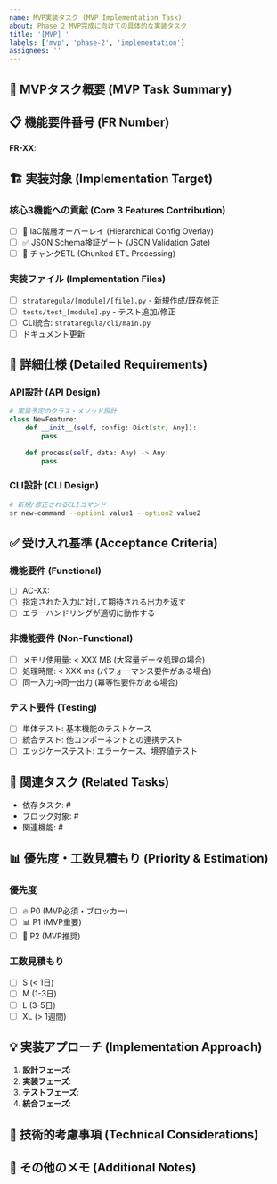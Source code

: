 ```yaml
---
name: MVP実装タスク (MVP Implementation Task)
about: Phase 2 MVP完成に向けての具体的な実装タスク
title: '[MVP] '
labels: ['mvp', 'phase-2', 'implementation']
assignees: ''
---
```


## 🎯 MVPタスク概要 (MVP Task Summary)
<!-- Phase 2 MVPで実装するタスクの概要 -->

## 📋 機能要件番号 (FR Number)
**FR-XX**: <!-- 該当する機能要件番号を記載 -->

## 🏗️ 実装対象 (Implementation Target)

### 核心3機能への貢献 (Core 3 Features Contribution)
- [ ] 🏢 IaC階層オーバーレイ (Hierarchical Config Overlay)
- [ ] ✅ JSON Schema検証ゲート (JSON Validation Gate)  
- [ ] 🌊 チャンクETL (Chunked ETL Processing)

### 実装ファイル (Implementation Files)
- [ ] `strataregula/[module]/[file].py` - 新規作成/既存修正
- [ ] `tests/test_[module].py` - テスト追加/修正
- [ ] CLI統合: `strataregula/cli/main.py` 
- [ ] ドキュメント更新

## 📝 詳細仕様 (Detailed Requirements)

### API設計 (API Design)
```python
# 実装予定のクラス・メソッド設計
class NewFeature:
    def __init__(self, config: Dict[str, Any]):
        pass
    
    def process(self, data: Any) -> Any:
        pass
```

### CLI設計 (CLI Design)  
```bash
# 新規/修正されるCLIコマンド
sr new-command --option1 value1 --option2 value2
```

## ✅ 受け入れ基準 (Acceptance Criteria)

### 機能要件 (Functional)
- [ ] AC-XX: <!-- 対応する受け入れ基準番号 -->
- [ ] 指定された入力に対して期待される出力を返す
- [ ] エラーハンドリングが適切に動作する

### 非機能要件 (Non-Functional)
- [ ] メモリ使用量: < XXX MB (大容量データ処理の場合)
- [ ] 処理時間: < XXX ms (パフォーマンス要件がある場合)
- [ ] 同一入力→同一出力 (冪等性要件がある場合)

### テスト要件 (Testing)
- [ ] 単体テスト: 基本機能のテストケース
- [ ] 統合テスト: 他コンポーネントとの連携テスト
- [ ] エッジケーステスト: エラーケース、境界値テスト

## 🔗 関連タスク (Related Tasks)
- 依存タスク: #
- ブロック対象: #
- 関連機能: #

## 📊 優先度・工数見積もり (Priority & Estimation)

### 優先度
- [ ] 🔥 P0 (MVP必須・ブロッカー)
- [ ] 📊 P1 (MVP重要)
- [ ] 🔧 P2 (MVP推奨)

### 工数見積もり
- [ ] S (< 1日)
- [ ] M (1-3日)
- [ ] L (3-5日)
- [ ] XL (> 1週間)

## 💡 実装アプローチ (Implementation Approach)
<!-- 具体的な実装方針やアプローチ -->

1. **設計フェーズ**:
2. **実装フェーズ**:  
3. **テストフェーズ**:
4. **統合フェーズ**:

## 🚧 技術的考慮事項 (Technical Considerations)
<!-- 技術的な制約や考慮すべき点 -->

## 📝 その他のメモ (Additional Notes)
<!-- 実装時の注意点や追加情報 -->